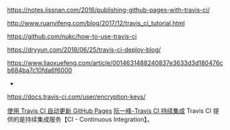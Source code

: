 https://notes.iissnan.com/2016/publishing-github-pages-with-travis-ci/

http://www.ruanyifeng.com/blog/2017/12/travis_ci_tutorial.html

https://github.com/nukc/how-to-use-travis-ci

https://dryyun.com/2018/06/25/travis-ci-deploy-blog/


https://www.liaoxuefeng.com/article/0014631488240837e3633d3d180476cb684ba7c10fda6f6000





-


https://docs.travis-ci.com/user/encryption-keys/

[使用 Travis CI 自动更新 GitHub Pages](http://notes.iissnan.com/2016/publishing-github-pages-with-travis-ci/)
[阮一峰-Travis CI 持续集成](http://www.ruanyifeng.com/blog/2017/12/travis_ci_tutorial.html)
Travis CI 提供的是持续集成服务【CI - Continuous Integration】。